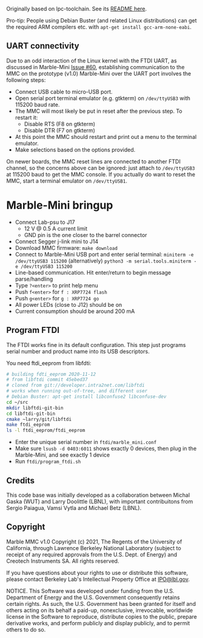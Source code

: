 Originally based on lpc-toolchain. See its [README here](README-lpc-toolchain.md).

Pro-tip: People using Debian Buster (and related Linux distributions) can
get the required ARM compilers etc. with `apt-get install gcc-arm-none-eabi`.

## UART connectivity ##
Due to an odd interaction of the Linux kernel with the FTDI UART,
as discussed in Marble-Mini
[Issue #60](https://github.com/BerkeleyLab/Marble-Mini/issues/60),
establishing communication to the MMC on the prototype (v1.0) Marble-Mini
over the UART port involves the following steps:
- Connect USB cable to micro-USB port.
- Open serial port terminal emulator (e.g. gtkterm) on `/dev/ttyUSB3` with 115200 baud rate.
- The MMC will most likely be put in reset after the previous step. To restart it:
  - Disable RTS (F8 on gtkterm)
  - Disable DTR (F7 on gtkterm)
- At this point the MMC should restart and print out a menu to the terminal emulator.
- Make selections based on the options provided.

On newer boards, the MMC reset lines are connected to another FTDI channel,
so the concerns above can be ignored: just attach to `/dev/ttyUSB3` at
115200 baud to get the MMC console.
If you actually do want to reset the MMC, start a terminal emulator
on `/dev/ttyUSB1`.

# Marble-Mini bringup
  * Connect Lab-psu to J17
      - 12 V @ 0.5 A current limit
      - GND pin is the one closer to the barrel connector
  * Connect Segger j-link mini to J14
  * Download MMC firmware: `make download`
  * Connect to Marble-Mini USB port and enter serial terminal:
    `miniterm -e /dev/ttyUSB3 115200`
    (alternatively)
    `python3 -m serial.tools.miniterm -e /dev/ttyUSB3 115200`
  * Line-based communication. Hit enter/return to begin message parse/handling
  * Type `?<enter>` to print help menu
  * Push `f<enter>` for `f : XRP7724 flash`
  * Push `g<enter>` for `g : XRP7724 go`
  * All power LEDs (close to J12) should be on
  * Current consumption should be around 200 mA

## Program FTDI
The FTDI works fine in its default configuration. This step just programs serial number and product name into its USB descriptors.

You need ftdi_eeprom from libfdti:

```bash
# building fdti_eeprom 2020-11-12
# from libftdi commit 45ebed37
# cloned from git://developer.intra2net.com/libftdi
# works when running out-of-tree, and different user
# Debian Buster: apt-get install libconfuse2 libconfuse-dev
cd ~/src
mkdir libftdi-git-bin
cd libftdi-git-bin
cmake ~larry/git/libftdi
make ftdi_eeprom
ls -l ftdi_eeprom/ftdi_eeprom
```

  * Enter the unique serial number in `ftdi/marble_mini.conf`
  * Make sure `lsusb -d 0403:6011` shows exactly 0 devices, then plug in the Marble-Mini, and see exactly 1 device
  * Run `ftdi/program_ftdi.sh`

## Credits

This code base was initially developed as a collaboration between Michal Gaska (WUT) and Larry Doolittle (LBNL), with important contribuitons from Sergio Paiagua, Vamsi Vytla and Michael Betz (LBNL).

## Copyright

Marble MMC v1.0 Copyright (c) 2021, The Regents of the University of
California, through Lawrence Berkeley National Laboratory (subject to
receipt of any required approvals from the U.S. Dept. of Energy) and
Creotech Instruments SA. All rights reserved.

If you have questions about your rights to use or distribute this software,
please contact Berkeley Lab's Intellectual Property Office at
IPO@lbl.gov.

NOTICE.  This Software was developed under funding from the U.S. Department
of Energy and the U.S. Government consequently retains certain rights.  As
such, the U.S. Government has been granted for itself and others acting on
its behalf a paid-up, nonexclusive, irrevocable, worldwide license in the
Software to reproduce, distribute copies to the public, prepare derivative
works, and perform publicly and display publicly, and to permit others to do so.


